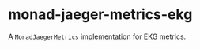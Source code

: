 monad-jaeger-metrics-ekg
========================
A `MonadJaegerMetrics` implementation for [EKG] metrics.

[EKG]: https://hackage.haskell.org/package/ekg
